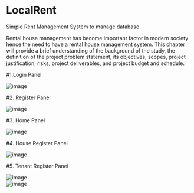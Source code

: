 # LocalRent

Simple Rent Management System to manage database

Rental house management has become important factor in modern society hence the need to have a rental house management system.
This chapter will provide a brief understanding of the background of the study, the definition of the project problem statement, 
its objectives, scopes, project justification, risks, project deliverables, and project budget and schedule. 

#1.Login Panel


![image](https://user-images.githubusercontent.com/36043230/91933401-6f3bd400-ed06-11ea-9443-ecc60eaa99f7.png)


#2. Register Panel

![image](https://user-images.githubusercontent.com/36043230/91933455-85499480-ed06-11ea-9373-bf9b5d607f02.png)


#3. Home Panel

![image](https://user-images.githubusercontent.com/36043230/91933475-998d9180-ed06-11ea-86da-4e0fd594f6f2.png)


#4. House Register Panel

![image](https://user-images.githubusercontent.com/36043230/91933555-d35e9800-ed06-11ea-8666-2660386b7669.png)


#5. Tenant Register Panel

![image](https://user-images.githubusercontent.com/36043230/91933604-f2f5c080-ed06-11ea-9bda-9031c306dbea.png)   
![image](https://user-images.githubusercontent.com/36043230/91933626-02750980-ed07-11ea-8a22-9f91fd3c522b.png)

